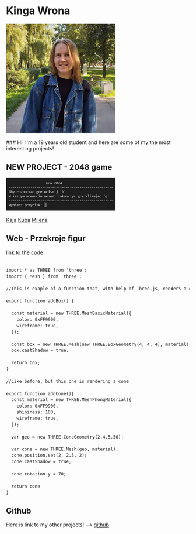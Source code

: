 # Kinga Wrona
<p>
    <img aligne="right"  src="./imgs/img.jpg" width=300> 
</p>
### Hi! I'm a 19 years old student and here are some of my the most interesting projects! 


## NEW PROJECT - 2048 game



<p>
    <img aligne="center"  src="./imgs/start.png" width=300> 
</p>

[Kaja](https://narzekajka.github.io/)
[Kuba](https://jakubbanach.github.io/)
[Milena](https://milsmo.github.io/)

## Web - Przekroje figur

[link to the code](https://github.com/kingawr123/web)

```markdown

import * as THREE from 'three';
import { Mesh } from 'three';

//This is exaple of a function that, with help of Three.js, renders a cube

export function addBox() {

  const material = new THREE.MeshBasicMaterial({
    color: 0xFF9900,
    wireframe: true,
  });

  const box = new THREE.Mesh(new THREE.BoxGeometry(4, 4, 4), material);
  box.castShadow = true;

  return box;
}

//Like before, but this one is rendering a cone

export function addCone(){
  const material = new THREE.MeshPhongMaterial({
    color: 0xFF9900,
    shininess: 100,
    wireframe: true,
  });

  var geo = new THREE.ConeGeometry(2,4.5,50);

  var cone = new THREE.Mesh(geo, material);
  cone.position.set(2, 2.5, 2);
  cone.castShadow = true;

  cone.rotation.y = 70;

  return cone
}

```


<!-- ### Jekyll Themes

Your Pages site will use the layout and styles from the Jekyll theme you have selected in your [repository settings](https://github.com/kingawr123/kingawr123.github.io/settings/pages). The name of this theme is saved in the Jekyll `_config.yml` configuration file. -->

## Github 

Here is link to my other projects! --> [github](https://github.com/kingawr123)
